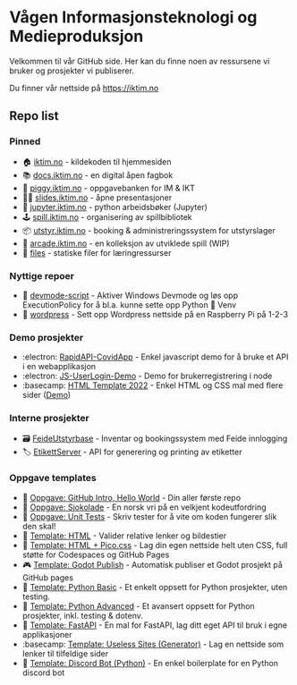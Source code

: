 # Vågen Informasjonsteknologi og Medieproduksjon
Velkommen til vår GitHub side. Her kan du finne noen av ressursene vi bruker og prosjekter vi publiserer.

Du finner vår nettside på https://iktim.no

## Repo list
### Pinned
- :house: [iktim.no](https://github.com/VaagenIM/iktim.no) - kildekoden til hjemmesiden
- :books: [docs.iktim.no](https://github.com/VaagenIM/docs.iktim.no) - en digital åpen fagbok
- :pig: [piggy.iktim.no](https://github.com/VaagenIM/piggy) - oppgavebanken for IM & IKT
- :man_teacher: [slides.iktim.no](https://github.com/VaagenIM/slides.iktim.no) - åpne presentasjoner
- :snake: [jupyter.iktim.no](https://github.com/VaagenIM/jupyter.iktim.no) - python arbeidsbøker (Jupyter)
- :joystick: [spill.iktim.no](https://github.com/sondregronas/EduGameDist) - organisering av spillbibliotek
- :package: [utstyr.iktim.no](https://github.com/sondregronas/FeideUtstyrbase) - booking & administreringssystem for utstyrslager
- :game_die: [arcade.iktim.no](https://github.com/VaagenIM/arcade.iktim.no) - en kolleksjon av utviklede spill (WIP)
- :file_folder: [files](https://github.com/VaagenIM/files) - statiske filer for læringressurser

### Nyttige repoer
- :receipt: [devmode-script](https://github.com/VaagenIM/devmode-script) - Aktiver Windows Devmode og løs opp ExecutionPolicy for å bl.a. kunne sette opp Python :snake: Venv
- :receipt: [wordpress](https://github.com/VaagenIM/wordpress) - Sett opp Wordpress nettside på en Raspberry Pi på 1-2-3

### Demo prosjekter
- :electron: [RapidAPI-CovidApp](https://github.com/VaagenIM/RapidAPI-CovidApp) - Enkel javascript demo for å bruke et API i en webapplikasjon
- :electron: [JS-UserLogin-Demo](https://github.com/VaagenIM/JS-UserLogin-Demo) - Demo for brukerregistrering i node
- :basecamp: [HTML Template 2022](https://github.com/VaagenIM/html-template-09-2022) - Enkel HTML og CSS mal med flere sider ([Demo](https://vaagenim.github.io/html-template-09-2022/))

### Interne prosjekter
- :card_file_box: [FeideUtstyrbase](https://github.com/sondregronas/FeideUtstyrbase) - Inventar og bookingssystem med Feide innlogging
- :label: [EtikettServer](https://github.com/VaagenIM/EtikettServer) - API for generering og printing av etiketter

### Oppgave templates
- :wave: [Oppgave: GitHub Intro, Hello World](https://github.com/VaagenIM/template_GitHubIntro_HelloWorld) - Din aller første repo
- :snake: [Oppgave: Sjokolade](https://github.com/VaagenIM/oppgave_sjokolade) - En norsk vri på en velkjent kodeutfordring
- :snake: [Oppgave: Unit Tests](https://github.com/VaagenIM/oppgave_unit-tests) - Skriv tester for å vite om koden fungerer slik den skal!
- :memo: [Template: HTML](https://github.com/VaagenIM/template_HTML) - Valider relative lenker og bildestier
- :memo: [Template: HTML + Pico.css](https://github.com/VaagenIM/template_HTML_Pico.css) - Lag din egen nettside helt uten CSS, full støtte for Codespaces og GitHub Pages
- :video_game: [Template: Godot Publish](https://github.com/VaagenIM/template_godot_publish) - Automatisk publiser et Godot prosjekt på GitHub pages
- :snake: [Template: Python Basic](https://github.com/VaagenIM/template_python_basic) - Et enkelt oppsett for Python prosjekter, uten testing.
- :snake: [Template: Python Advanced](https://github.com/VaagenIM/template_python_advanced) - Et avansert oppsett for Python prosjekter, inkl. testing & dotenv.
- :snake: [Template: FastAPI](https://github.com/VaagenIM/template_FastAPI) - En mal for FastAPI, lag ditt eget API til bruk i egne applikasjoner
- :basecamp: [Template: Useless Sites (Generator)](https://github.com/VaagenIM/useless-site-template) - Lag en nettside som lenker til tilfeldige sider
- :speech_balloon: [Template: Discord Bot (Python)](https://github.com/VaagenIM/Discord-Bot-Template) - En enkel boilerplate for en Python discord bot

